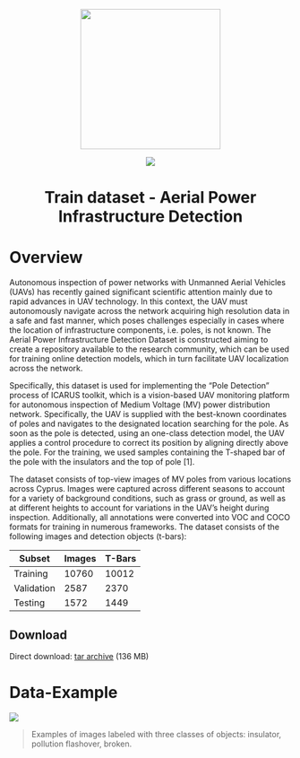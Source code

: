 <div align="center" markdown>

<img src="https://i.imgur.com/UdBujFN.png" width="250"/> <br>
  
<img src="https://github.com/supervisely-ecosystem/aerial-power-infrastructure-detection-train-dataset/assets/119248312/32ba958e-07a8-4509-9a72-f82064f75e9a"/> 

# Train dataset - Aerial Power Infrastructure Detection

</div>

# Overview

Autonomous inspection of power networks with Unmanned Aerial Vehicles (UAVs) has recently gained significant scientific attention mainly due to rapid advances in UAV technology. In this context, the UAV must autonomously navigate across the network acquiring high resolution data in a safe and fast manner, which poses challenges especially in cases where the location of infrastructure components, i.e. poles, is not known. The Aerial Power Infrastructure Detection Dataset is constructed aiming to create a repository available to the research community, which can be used for training online detection models, which in turn facilitate UAV localization across the network.

Specifically, this dataset is used for implementing the “Pole Detection” process of ICARUS toolkit, which is a vision-based UAV monitoring platform for autonomous inspection of Medium Voltage (MV) power distribution network. Specifically, the UAV is supplied with the best-known coordinates of poles and navigates to the designated location searching for the pole. As soon as the pole is detected, using an one-class detection model, the UAV applies a control procedure to correct its position by aligning directly above the pole. For the training, we used samples containing the T-shaped bar of the pole with the insulators and the top of pole [1].

The dataset consists of top-view images of MV poles from various locations across Cyprus. Images were captured across different seasons to account for a variety of background conditions, such as grass or ground, as well as at different heights to account for variations in the UAV’s height during inspection. Additionally, all annotations were converted into VOC and COCO formats for training in numerous frameworks. The dataset consists of the following images and detection objects (t-bars):

| Subset       | Images  | T-Bars  |
| ------------ | ------- | ------- |
| Training     | 10760   | 10012   |
| Validation   | 2587    | 2370    |
| Testing      | 1572    | 1449    |

## Download
Direct download: [tar archive](https://github.com/supervisely-ecosystem/aerial-power-infrastructure-detection-train-dataset/releases/download/v0.9.0/Train.tar) (136 MB)

# Data-Example

<img src="https://github.com/supervisely-ecosystem/aerial-power-infrastructure-detection-train-dataset/assets/119248312/452d1126-7521-4830-b791-4f080a80d024"/>

> Examples of images labeled with three classes of objects: insulator, pollution flashover, broken.
